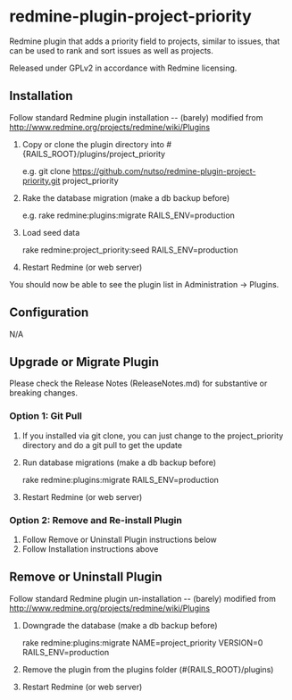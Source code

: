 # redmine-plugin-project-priority

Redmine plugin that adds a priority field to projects, similar to issues, that can be used to rank and sort issues as well as projects.

Released under GPLv2 in accordance with Redmine licensing.

## Installation

Follow standard Redmine plugin installation -- (barely) modified from http://www.redmine.org/projects/redmine/wiki/Plugins

1. Copy or clone the plugin directory into #{RAILS_ROOT}/plugins/project_priority
   
   e.g. git clone https://github.com/nutso/redmine-plugin-project-priority.git project_priority

2. Rake the database migration (make a db backup before)

   e.g. rake redmine:plugins:migrate RAILS_ENV=production

3. Load seed data

   rake redmine:project_priority:seed RAILS_ENV=production

4. Restart Redmine (or web server)

You should now be able to see the plugin list in Administration -> Plugins.
     
## Configuration
     
N/A
   
## Upgrade or Migrate Plugin

Please check the Release Notes (ReleaseNotes.md) for substantive or breaking changes.

### Option 1: Git Pull
1. If you installed via git clone, you can just change to 
   the project_priority directory and do a git pull to get the update

2. Run database migrations (make a db backup before)

   rake redmine:plugins:migrate RAILS_ENV=production

3. Restart Redmine (or web server)

### Option 2: Remove and Re-install Plugin
1. Follow Remove or Uninstall Plugin instructions below
2. Follow Installation instructions above
   
## Remove or Uninstall Plugin

Follow standard Redmine plugin un-installation -- (barely) modified from http://www.redmine.org/projects/redmine/wiki/Plugins

1. Downgrade the database (make a db backup before)

   rake redmine:plugins:migrate NAME=project_priority VERSION=0 RAILS_ENV=production

2. Remove the plugin from the plugins folder (#{RAILS_ROOT}/plugins)

3. Restart Redmine (or web server)